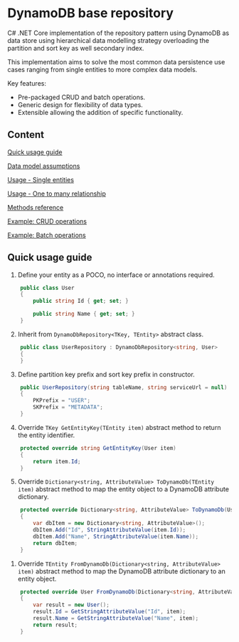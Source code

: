 # DynamoDB base repository

C# .NET Core implementation of the repository pattern using DynamoDB as data store using hierarchical data modelling strategy overloading the partition and sort key as well secondary index.

This implementation aims to solve the most common data persistence use cases ranging from single entities to more complex data models.

Key features:
* Pre-packaged CRUD and batch operations.
* Generic design for flexibility of data types.
* Extensible allowing the addition of specific functionality.


## Content

[Quick usage guide](#quick-usage-guide)

[Data model assumptions](docs/data-model-assumptions.md)

[Usage - Single entities](docs/usage-single-entities.md)

[Usage - One to many relationship](docs/usage-one-to-many.md)

[Methods reference](docs/methods-reference.md)

[Example: CRUD operations](docs/example-crud-operations.md)

[Example: Batch operations](docs/example-batch-operations.md)

## Quick usage guide

1. Define your entity as a POCO, no interface or annotations required.

```cs
    public class User
    {
        public string Id { get; set; }

        public string Name { get; set; }
    }
```

2. Inherit from ```DynamoDbRepository<TKey, TEntity>``` abstract class.

```cs
    public class UserRepository : DynamoDbRepository<string, User>
    {
    }
```

3. Define partition key prefix and sort key prefix in constructor.
 
```cs
    public UserRepository(string tableName, string serviceUrl = null) : base(tableName, serviceUrl)
    {
        PKPrefix = "USER";
        SKPrefix = "METADATA";
    }
```

4. Override ```TKey GetEntityKey(TEntity item)``` abstract method to return the entity identifier.

```cs
    protected override string GetEntityKey(User item)
    {
        return item.Id;
    }
```

5. Override ```Dictionary<string, AttributeValue> ToDynamoDb(TEntity item)``` abstract method to map the entity object to a DynamoDB attribute dictionary.

```cs
    protected override Dictionary<string, AttributeValue> ToDynamoDb(User item)
    {
        var dbItem = new Dictionary<string, AttributeValue>();        
        dbItem.Add("Id", StringAttributeValue(item.Id));
        dbItem.Add("Name", StringAttributeValue(item.Name));
        return dbItem;
    }
```

1. Override ```TEntity FromDynamoDb(Dictionary<string, AttributeValue> item)``` abstract method to map the DynamoDB attribute dictionary to an entity object.

```cs
    protected override User FromDynamoDb(Dictionary<string, AttributeValue> item)
    {
        var result = new User();
        result.Id = GetStringAttributeValue("Id", item);
        result.Name = GetStringAttributeValue("Name", item);
        return result;
    }
```






